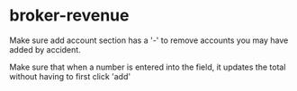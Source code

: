 broker-revenue
==============


Make sure add account section has a '-' to remove accounts you may have added by accident.

Make sure that when a number is entered into the field, it updates the total without having to first click 'add'

